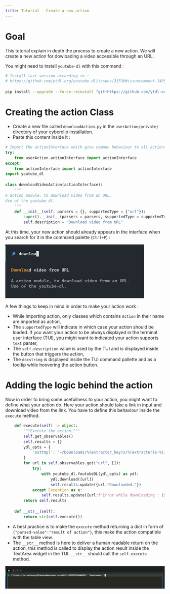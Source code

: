 ```yaml
---
title: Tutorial - Create a new action
---
```


# Goal

This tutorial explain in depth the process to create a new action. We will create a new action for dowloading a video accessible through an URL.

You might need to install `youtube-dl` with this command :

```bash
# Install last version according to :
# https://github.com/ytdl-org/youtube-dl/issues/31530#issuecomment-1435477247

pip install --upgrade --force-reinstall "git+https://github.com/ytdl-org/youtube-dl.git"
```

# Creating the action Class

- Create a new file called `downloadAction.py` in the `userAction/private/` directory of your cyberclip installation.
- Paste this content inside it :

```python
# Import the actionInterface which give common behaviour to all actions
try:
    from userAction.actionInterface import actionInterface
except:
    from actionInterface import actionInterface
import youtube_dl

class downloadVideoAction(actionInterface):
    """
A action module, to download video from an URL.
Use of the youtube-dl.
    """
    def __init__(self, parsers = {}, supportedType = {"url"}):
        super().__init__(parsers = parsers, supportedType = supportedType)
        self.description = "Download video from URL"
```

At this time, your new action should already appears in the interface when you search for it in the command palette (`Ctrl+P`) : 

![Action displayed in the command palette](static/action_in_palette.png)

A few things to keep in mind in order to make your action work :

- While importing action, only classes which contains `Action` in their name are imported as action,
- The `supportedType` will indicate in which case your action should be loaded. If you want your action to be always displayed in the terminal user interface (TUI), you might want to indicated your action supports `text` parser,
- The `self.description` value is used by the TUI and is displayed inside the button that triggers the action,
- The `docstring` is displayed inside the TUI command pallette and as a tooltip while hoovering the action button.

# Adding the logic behind the action

Now in order to bring some usefullness to your action, you might want to define what your action do. Here your action should take a link in input and download video from the link. You have to define this behaviour inside the `execute` method.

```python
    def execute(self) -> object:
        """Execute the action."""
        self.get_observables()
        self.results = {}
        ydl_opts = {
            'outtmpl': '~/Downloads/%(extractor_key)s/%(extractor)s-%(id)s-%(title)s.%(ext)s',
        }
        for url in self.observables.get("url", []):
            try:
                with youtube_dl.YoutubeDL(ydl_opts) as ydl:
                    ydl.download([url])
                    self.results.update({url:"Downloaded."})
            except Exception as e:
                self.results.update({url:f"Error while downloading : {str(e)}"})
        return self.results
    
    def __str__(self):
        return str(self.execute())
```

- A best practice is to make the `execute` method returning a dict in form of `{"parsed-value":"result of action"}`, this make the action compatible with the table view. 
- The `__str__` method is here to deliver a human readable return on the action, this method is called to display the action result inside the TextArea widget in the TUI. `__str__` should call the `self.execute` method.

![Displayed result in the textarea](static/action_result.png)